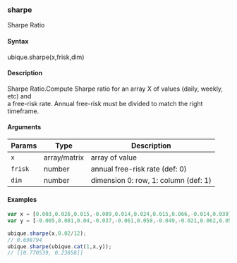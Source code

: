 ### sharpe

Sharpe Ratio


#### Syntax

ubique.sharpe(x,frisk,dim)


#### Description

Sharpe Ratio.Compute Sharpe ratio for an array X of values (daily, weekly, etc) and  
a free-risk rate. Annual free-risk must be divided to match the right timeframe.  



#### Arguments

|Params|Type|Description
|---------|----|-----------
|`x` | array/matrix | array of value
|`frisk` | number | annual free-risk rate (def: 0)
|`dim` | number | dimension 0: row, 1: column (def: 1)


#### Examples

```js
var x = [0.003,0.026,0.015,-0.009,0.014,0.024,0.015,0.066,-0.014,0.039];
var y = [-0.005,0.081,0.04,-0.037,-0.061,0.058,-0.049,-0.021,0.062,0.058];

ubique.sharpe(x,0.02/12);
// 0.698794
ubique.sharpe(ubique.cat(1,x,y));
// [[0.770539, 0.23858]]
```

